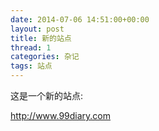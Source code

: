 ```yaml
---
date: 2014-07-06 14:51:00+00:00
layout: post
title: 新的站点
thread: 1
categories: 杂记
tags: 站点
---
```


这是一个新的站点:

http://www.99diary.com

